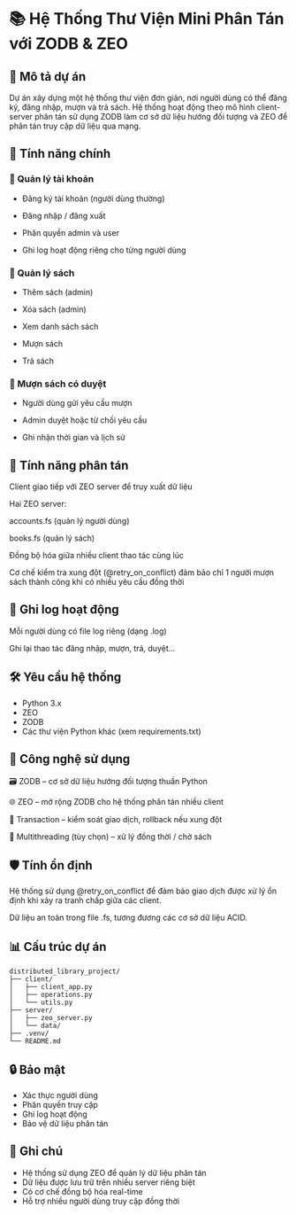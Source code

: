 # 📚 Hệ Thống Thư Viện Mini Phân Tán với ZODB & ZEO
## 📝 Mô tả dự án
Dự án xây dựng một hệ thống thư viện đơn giản, nơi người dùng có thể đăng ký, đăng nhập, mượn và trả sách. Hệ thống hoạt động theo mô hình client-server phân tán sử dụng ZODB làm cơ sở dữ liệu hướng đối tượng và ZEO để phân tán truy cập dữ liệu qua mạng.
## 🚀 Tính năng chính
### 👤 Quản lý tài khoản
- Đăng ký tài khoản (người dùng thường)

- Đăng nhập / đăng xuất

- Phân quyền admin và user

- Ghi log hoạt động riêng cho từng người dùng

### 📖 Quản lý sách
- Thêm sách (admin)

- Xóa sách (admin)

- Xem danh sách sách

- Mượn sách

- Trả sách

### 🔁 Mượn sách có duyệt
- Người dùng gửi yêu cầu mượn

- Admin duyệt hoặc từ chối yêu cầu

- Ghi nhận thời gian và lịch sử

## 📡 Tính năng phân tán
Client giao tiếp với ZEO server để truy xuất dữ liệu

Hai ZEO server:

accounts.fs (quản lý người dùng)

books.fs (quản lý sách)

Đồng bộ hóa giữa nhiều client thao tác cùng lúc

Cơ chế kiểm tra xung đột (@retry_on_conflict) đảm bảo chỉ 1 người mượn sách thành công khi có nhiều yêu cầu đồng thời

## 📜 Ghi log hoạt động
Mỗi người dùng có file log riêng (dạng .log)

Ghi lại thao tác đăng nhập, mượn, trả, duyệt…

## 🛠️ Yêu cầu hệ thống

- Python 3.x
- ZEO
- ZODB
- Các thư viện Python khác (xem requirements.txt)

## 📌 Công nghệ sử dụng
🗃️ ZODB – cơ sở dữ liệu hướng đối tượng thuần Python

🌐 ZEO – mở rộng ZODB cho hệ thống phân tán nhiều client

🔁 Transaction – kiểm soát giao dịch, rollback nếu xung đột

🧩 Multithreading (tùy chọn) – xử lý đồng thời / chờ sách

## 🛡️ Tính ổn định
Hệ thống sử dụng @retry_on_conflict để đảm bảo giao dịch được xử lý ổn định khi xảy ra tranh chấp giữa các client.

Dữ liệu an toàn trong file .fs, tương đương các cơ sở dữ liệu ACID.

## 📊 Cấu trúc dự án

```
distributed_library_project/
├── client/
│   ├── client_app.py
│   ├── operations.py
│   └── utils.py
├── server/
│   ├── zeo_server.py
│   └── data/
├── .venv/
└── README.md
```

## 🔒 Bảo mật

- Xác thực người dùng
- Phân quyền truy cập
- Ghi log hoạt động
- Bảo vệ dữ liệu phân tán

## 📝 Ghi chú

- Hệ thống sử dụng ZEO để quản lý dữ liệu phân tán
- Dữ liệu được lưu trữ trên nhiều server riêng biệt
- Có cơ chế đồng bộ hóa real-time
- Hỗ trợ nhiều người dùng truy cập đồng thời



